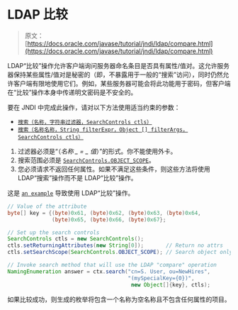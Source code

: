 # LDAP 比较

> 原文： [https://docs.oracle.com/javase/tutorial/jndi/ldap/compare.html](https://docs.oracle.com/javase/tutorial/jndi/ldap/compare.html)

LDAP“比较”操作允许客户端询问服务器命名条目是否具有属性/值对。这允许服务器保持某些属性/值对是秘密的（即，不暴露用于一般的“搜索”访问），同时仍然允许客户端有限地使用它们。例如，某些服务器可能会将此功能用于密码，但客户端在“比较”操作本身中传递明文密码是不安全的。

要在 JNDI 中完成此操作，请对以下方法使用适当约束的参数：

*   [`搜索（名称，字符串过滤器，SearchControls ctls）`](https://docs.oracle.com/javase/8/docs/api/javax/naming/directory/DirContext.html#search-javax.naming.Name-java.lang.String-javax.naming.directory.SearchControls-)
*   [`搜索（名称名称，String filterExpr，Object [] filterArgs，SearchControls ctls）`](https://docs.oracle.com/javase/8/docs/api/javax/naming/directory/DirContext.html#search-javax.naming.Name-java.lang.String-java.lang.Object:A-javax.naming.directory.SearchControls-)

1.  过滤器必须是“（*名称 _ = _ 值*）”的形式。你不能使用外卡。
2.  搜索范围必须是 [`SearchControls.OBJECT_SCOPE`](https://docs.oracle.com/javase/8/docs/api/javax/naming/directory/SearchControls.html#OBJECT_SCOPE)。
3.  您必须请求不返回任何属性。如果不满足这些条件，则这些方法将使用 LDAP“搜索”操作而不是 LDAP“比较”操作。

这是 [`an example`](examples/Compare.java) 导致使用 LDAP“比较”操作。

```java
// Value of the attribute
byte[] key = {(byte)0x61, (byte)0x62, (byte)0x63, (byte)0x64, 
              (byte)0x65, (byte)0x66, (byte)0x67};

// Set up the search controls
SearchControls ctls = new SearchControls();
ctls.setReturningAttributes(new String[0]);       // Return no attrs
ctls.setSearchScope(SearchControls.OBJECT_SCOPE); // Search object only

// Invoke search method that will use the LDAP "compare" operation
NamingEnumeration answer = ctx.search("cn=S. User, ou=NewHires", 
                                      "(mySpecialKey={0})", 
                                       new Object[]{key}, ctls);

```

如果比较成功，则生成的枚举将包含一个名称为空名称且不包含任何属性的项目。